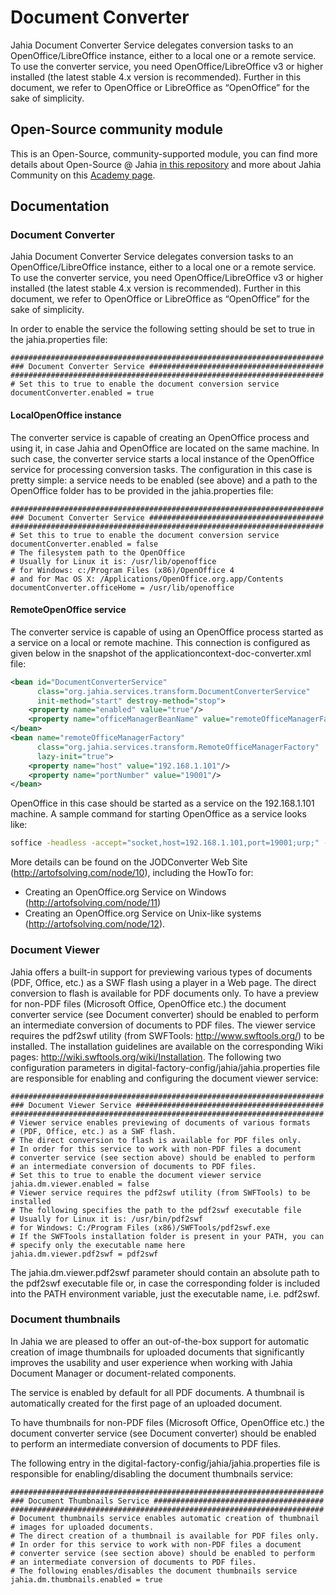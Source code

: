 # Document Converter

Jahia Document Converter Service delegates conversion tasks to an OpenOffice/LibreOffice instance, either to a local one or a remote service. 
To use the converter service, you need OpenOffice/LibreOffice v3 or higher installed (the latest stable 4.x version is recommended). 
Further in this document, we refer to OpenOffice or LibreOffice as “OpenOffice” for the sake of simplicity.

## Open-Source community module

This is an Open-Source, community-supported module, you can find more details about Open-Source @ Jahia [in this repository](https://github.com/Jahia/open-source) and more about Jahia Community on this [Academy page](https://academy.jahia.com/community).

## Documentation

### Document Converter

Jahia Document Converter Service delegates conversion tasks to an OpenOffice/LibreOffice instance, either to a local one or a remote service. To use the converter service, you need OpenOffice/LibreOffice v3 or higher installed (the latest stable 4.x version is recommended). Further in this document, we refer to OpenOffice or LibreOffice as “OpenOffice” for the sake of simplicity.

In order to enable the service the following setting should be set to true in the jahia.properties file:

```
######################################################################
### Document Converter Service #######################################
######################################################################
# Set this to true to enable the document conversion service
documentConverter.enabled = true
```

#### LocalOpenOffice instance
The converter service is capable of creating an OpenOffice process and using it, in case Jahia and OpenOffice are located on the same machine. In such case, the converter service starts a local instance of the OpenOffice service for processing conversion tasks. The configuration in this case is pretty simple: a service needs to be enabled (see above) and a path to the OpenOffice folder has to be provided in the jahia.properties file:


```
######################################################################
### Document Converter Service #######################################
######################################################################
# Set this to true to enable the document conversion service
documentConverter.enabled = false
# The filesystem path to the OpenOffice
# Usually for Linux it is: /usr/lib/openoffice
# for Windows: c:/Program Files (x86)/OpenOffice 4
# and for Mac OS X: /Applications/OpenOffice.org.app/Contents
documentConverter.officeHome = /usr/lib/openoffice
```

#### RemoteOpenOffice service
The converter service is capable of using an OpenOffice process started as a service on a local or remote machine. This connection is configured as given below in the snapshot of the applicationcontext-doc-converter.xml file:

```xml
<bean id="DocumentConverterService"
      class="org.jahia.services.transform.DocumentConverterService"
      init-method="start" destroy-method="stop">
    <property name="enabled" value="true"/>
    <property name="officeManagerBeanName" value="remoteOfficeManagerFactory"/>
</bean>
<bean name="remoteOfficeManagerFactory"
      class="org.jahia.services.transform.RemoteOfficeManagerFactory"
      lazy-init="true">
    <property name="host" value="192.168.1.101"/>
    <property name="portNumber" value="19001"/>
</bean>
```

OpenOffice in this case should be started as a service on the 192.168.1.101 machine. A sample command for starting OpenOffice as a service looks like:

```bash
soffice -headless -accept="socket,host=192.168.1.101,port=19001;urp;" -nofirststartwizard
```
More details can be found on the JODConverter Web Site (http://artofsolving.com/node/10), including the HowTo for:
* Creating an OpenOffice.org Service on Windows (http://artofsolving.com/node/11)
* Creating an OpenOffice.org Service on Unix-like systems (http://artofsolving.com/node/12).

### Document Viewer

Jahia offers a built-in support for previewing various types of documents (PDF, Office, etc.) as a SWF flash using a player in a Web page. The direct conversion to flash is available for PDF documents only. To have a preview for non-PDF files (Microsoft Office, OpenOffice etc.) the document converter service (see Document converter) should be enabled to perform an intermediate conversion of documents to PDF files. The viewer service requires the pdf2swf utility (from SWFTools: http://www.swftools.org/) to be installed. The installation guidelines are available on the corresponding Wiki pages: http://wiki.swftools.org/wiki/Installation. The following two configuration parameters in digital-factory-config/jahia/jahia.properties file are responsible for enabling and configuring the document viewer service:

```
######################################################################
### Document Viewer Service ##########################################
######################################################################
# Viewer service enables previewing of documents of various formats
# (PDF, Office, etc.) as a SWF flash.
# The direct conversion to flash is available for PDF files only.
# In order for this service to work with non-PDF files a document
# converter service (see section above) should be enabled to perform
# an intermediate conversion of documents to PDF files.
# Set this to true to enable the document viewer service
jahia.dm.viewer.enabled = false
# Viewer service requires the pdf2swf utility (from SWFTools) to be installed
# The following specifies the path to the pdf2swf executable file
# Usually for Linux it is: /usr/bin/pdf2swf
# for Windows: C:/Program Files (x86)/SWFTools/pdf2swf.exe
# If the SWFTools installation folder is present in your PATH, you can
# specify only the executable name here
jahia.dm.viewer.pdf2swf = pdf2swf
```

The jahia.dm.viewer.pdf2swf parameter should contain an absolute path to the pdf2swf executable file or, in case the corresponding folder is included into the PATH environment variable, just the executable name, i.e. pdf2swf.

### Document thumbnails
In Jahia we are pleased to offer an out-of-the-box support for automatic creation of image thumbnails for uploaded documents that significantly improves the usability and user experience when working with Jahia Document Manager or document-related components.

The service is enabled by default for all PDF documents. A thumbnail is automatically created for the first page of an uploaded document.

To have thumbnails for non-PDF files (Microsoft Office, OpenOffice etc.) the document converter service (see Document converter) should be enabled to perform an intermediate conversion of documents to PDF files.

The following entry in the digital-factory-config/jahia/jahia.properties file is responsible for enabling/disabling the document thumbnails service:

```
######################################################################
### Document Thumbnails Service ######################################
######################################################################
# Document thumbnails service enables automatic creation of thumbnail
# images for uploaded documents.
# The direct creation of a thumbnail is available for PDF files only.
# In order for this service to work with non-PDF files a document
# converter service (see section above) should be enabled to perform
# an intermediate conversion of documents to PDF files.
# The following enables/disables the document thumbnails service
jahia.dm.thumbnails.enabled = true
```
